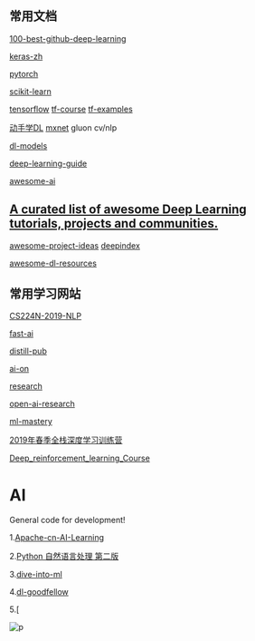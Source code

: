 ## 常用文档

[100-best-github-deep-learning](https://meta-guide.com/software-meta-guide/100-best-github-deep-learning)

[keras-zh](https://keras.io/zh/)

[pytorch](https://pytorch.apachecn.org/docs/1.0/#/)

[scikit-learn](https://sklearn.apachecn.org/)

[tensorflow](https://tensorflow.juejin.im/get_started/)  [tf-course](https://github.com/machinelearningmindset/TensorFlow-Course) [tf-examples](https://github.com/aymericdamien/TensorFlow-Examples)

[动手学DL](https://zh.gluon.ai/index.html) [mxnet](http://mxnet.incubator.apache.org/)  gluon cv/nlp

[dl-models](https://github.com/rasbt/deeplearning-models)

[deep-learning-guide](https://github.com/sannykim/deep-learning-guide)

[awesome-ai](https://github.com/owainlewis/awesome-artificial-intelligence)

## [A curated list of awesome Deep Learning tutorials, projects and communities.](https://github.com/ChristosChristofidis/awesome-deep-learning)

[awesome-project-ideas](https://github.com/NirantK/awesome-project-ideas)   [deepindex](https://deepindex.org/)

[awesome-dl-resources](https://github.com/endymecy/awesome-deeplearning-resources)


## 常用学习网站

[CS224N-2019-NLP](https://github.com/zhanlaoban/CS224N-Stanford-Winter-2019/)

[fast-ai](https://course.fast.ai/)

[distill-pub](https://distill.pub/)

[ai-on](https://ai-on.org/)

[research](http://ruder.io/requests-for-research/)

[open-ai-research](https://openai.com/blog/requests-for-research-2/)

[ml-mastery](https://machinelearningmastery.com/)

[2019年春季全栈深度学习训练营](https://fullstackdeeplearning.com/)

[Deep_reinforcement_learning_Course](https://simoninithomas.github.io/Deep_reinforcement_learning_Course/)

# AI
General code for development!

1.[Apache-cn-AI-Learning](https://github.com/apachecn/AiLearning)

2.[Python 自然语言处理 第二版](https://usyiyi.github.io/nlp-py-2e-zh/)

3.[dive-into-ml](https://github.com/hangtwenty/dive-into-machine-learning)

4.[dl-goodfellow](https://github.com/exacity/deeplearningbook-chinese)

5.[



![p](https://img2018.cnblogs.com/blog/1011838/201812/1011838-20181220213410538-162102529.png)


